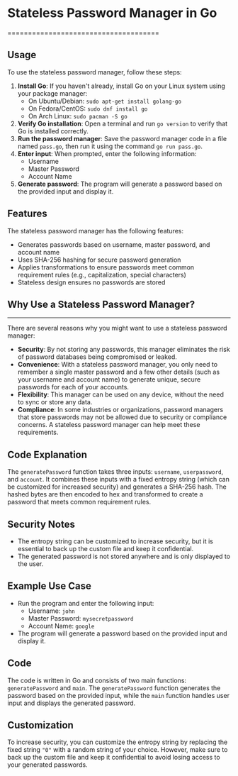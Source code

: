 # Stateless Password Manager in Go
=====================================

## Usage
To use the stateless password manager, follow these steps:

1. **Install Go**: If you haven't already, install Go on your Linux system using your package manager:
	* On Ubuntu/Debian: `sudo apt-get install golang-go`
	* On Fedora/CentOS: `sudo dnf install go`
	* On Arch Linux: `sudo pacman -S go`
2. **Verify Go installation**: Open a terminal and run `go version` to verify that Go is installed correctly.
3. **Run the password manager**: Save the password manager code in a file named `pass.go`, then run it using the command `go run pass.go`.
4. **Enter input**: When prompted, enter the following information:
	* Username
	* Master Password
	* Account Name
5. **Generate password**: The program will generate a password based on the provided input and display it.

## Features
The stateless password manager has the following features:

* Generates passwords based on username, master password, and account name
* Uses SHA-256 hashing for secure password generation
* Applies transformations to ensure passwords meet common requirement rules (e.g., capitalization, special characters)
* Stateless design ensures no passwords are stored

## Why Use a Stateless Password Manager?
----------------------------------------

There are several reasons why you might want to use a stateless password manager:

* **Security**: By not storing any passwords, this manager eliminates the risk of password databases being compromised or leaked.
* **Convenience**: With a stateless password manager, you only need to remember a single master password and a few other details (such as your username and account name) to generate unique, secure passwords for each of your accounts.
* **Flexibility**: This manager can be used on any device, without the need to sync or store any data.
* **Compliance**: In some industries or organizations, password managers that store passwords may not be allowed due to security or compliance concerns. A stateless password manager can help meet these requirements.

## Code Explanation
The `generatePassword` function takes three inputs: `username`, `userpassword`, and `account`. It combines these inputs with a fixed entropy string (which can be customized for increased security) and generates a SHA-256 hash. The hashed bytes are then encoded to hex and transformed to create a password that meets common requirement rules.

## Security Notes
* The entropy string can be customized to increase security, but it is essential to back up the custom file and keep it confidential.
* The generated password is not stored anywhere and is only displayed to the user.

## Example Use Case
* Run the program and enter the following input:
	+ Username: `john`
	+ Master Password: `mysecretpassword`
	+ Account Name: `google`
* The program will generate a password based on the provided input and display it.

## Code
The code is written in Go and consists of two main functions: `generatePassword` and `main`. The `generatePassword` function generates the password based on the provided input, while the `main` function handles user input and displays the generated password.

## Customization
To increase security, you can customize the entropy string by replacing the fixed string `"0"` with a random string of your choice. However, make sure to back up the custom file and keep it confidential to avoid losing access to your generated passwords.
